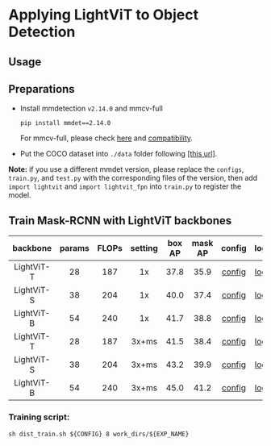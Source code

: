 # Applying LightViT to Object Detection  

## Usage  
## Preparations  
* Install mmdetection `v2.14.0` and mmcv-full  
    ```shell
    pip install mmdet==2.14.0
    ```
    For mmcv-full, please check [here](https://mmdetection.readthedocs.io/en/latest/get_started.html#install-mmdetection) and [compatibility](https://mmdetection.readthedocs.io/en/latest/compatibility.html).

* Put the COCO dataset into `./data` folder following [[this url]](https://mmdetection.readthedocs.io/en/latest/1_exist_data_model.html#prepare-datasets).  

**Note:** if you use a different mmdet version, please replace the `configs`, `train.py`, and `test.py` with the corresponding files of the version, then add `import lightvit` and `import lightvit_fpn` into `train.py` to register the model.

## Train Mask-RCNN with LightViT backbones  
|backbone|params|FLOPs|setting|box AP|mask AP|config|log|ckpt|
|:--:|:--:|:--:|:--:|:--:|:--:|:--:|:--:|:--:|
|LightViT-T|28|187|1x|37.8|35.9|[config](configs/mask_rcnn_lightvit_tiny_fpn_1x_coco.py)|[log](https://github.com/hunto/LightViT/releases/download/v0.0.1/mask_rcnn_lightvit_tiny_fpn_1x_coco.log.json)|[google drive](https://drive.google.com/file/d/15sSit0VpcsmL3Pr-fdjM6nRdmSZre0zh/view?usp=sharing)|
|LightViT-S|38|204|1x|40.0|37.4|[config](configs/mask_rcnn_lightvit_small_fpn_1x_coco.py)|[log](https://github.com/hunto/LightViT/releases/download/v0.0.1/mask_rcnn_lightvit_small_fpn_1x_coco.log.json)|[google drive](https://drive.google.com/file/d/146RWYNShe5IrltvmgWoelj27LaRQBcXE/view?usp=sharing)|
|LightViT-B|54|240|1x|41.7|38.8|[config](configs/mask_rcnn_lightvit_base_fpn_1x_coco.py)|[log](https://github.com/hunto/LightViT/releases/download/v0.0.1/mask_rcnn_lightvit_base_fpn_1x_coco.log.json)|[google drive](https://drive.google.com/file/d/19IHkVO_Qy__NHe0syrUpIKrhGNoS9VCd/view?usp=sharing)|
|LightViT-T|28|187|3x+ms|41.5|38.4|[config](configs/mask_rcnn_lightvit_tiny_fpn_3x_ms_coco.py)|[log](https://github.com/hunto/LightViT/releases/download/v0.0.1/mask_rcnn_lightvit_tiny_fpn_3x_ms_coco.log.json)|[google drive](https://drive.google.com/file/d/1EfhtuCVCoprbwb_6W-32z_po4hGvAzu8/view?usp=sharing)|
|LightViT-S|38|204|3x+ms|43.2|39.9|[config](configs/mask_rcnn_lightvit_small_fpn_3x_ms_coco.py)|[log](https://github.com/hunto/LightViT/releases/download/v0.0.1/mask_rcnn_lightvit_small_fpn_3x_ms_coco.log.json)|[google drive](https://drive.google.com/file/d/16l5lXYwz3Anx28ncqPfc3mir-nyZyRd6/view?usp=sharing)|
|LightViT-B|54|240|3x+ms|45.0|41.2|[config](configs/mask_rcnn_lightvit_base_fpn_3x_ms_coco.py)|[log](https://github.com/hunto/LightViT/releases/download/v0.0.1/mask_rcnn_lightvit_base_fpn_3x_ms_coco.log.json)|[google drive](https://drive.google.com/file/d/1hLKdemruEKW2DO0227ZNm1zSZCqMWVfi/view?usp=sharing)|


### Training script:  

```shell
sh dist_train.sh ${CONFIG} 8 work_dirs/${EXP_NAME}
```